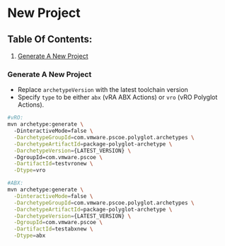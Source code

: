# New Project

## Table Of Contents:
1. [Generate A New Project](#generate-a-new-project)

### Generate A New Project

- Replace `archetypeVersion` with the latest toolchain version
- Specify `type` to be either `abx` (vRA ABX Actions) or `vro` (vRO Polyglot Actions).

```bash
#vRO:  
mvn archetype:generate \ 
  -DinteractiveMode=false \
  -DarchetypeGroupId=com.vmware.pscoe.polyglot.archetypes \
  -DarchetypeArtifactId=package-polyglot-archetype \
  -DarchetypeVersion={LATEST_VERSION} \ 
  -DgroupId=com.vmware.pscoe \
  -DartifactId=testvronew \
  -Dtype=vro  

#ABX:  
mvn archetype:generate \
  -DinteractiveMode=false \
  -DarchetypeGroupId=com.vmware.pscoe.polyglot.archetypes \
  -DarchetypeArtifactId=package-polyglot-archetype \
  -DarchetypeVersion={LATEST_VERSION} \
  -DgroupId=com.vmware.pscoe \
  -DartifactId=testabxnew \
  -Dtype=abx
```

